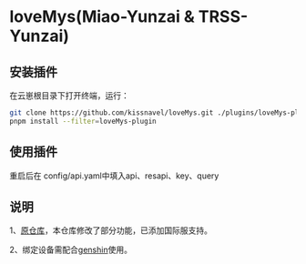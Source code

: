 # loveMys(Miao-Yunzai & TRSS-Yunzai)

## 安装插件
在云崽根目录下打开终端，运行：
``` bash
git clone https://github.com/kissnavel/loveMys.git ./plugins/loveMys-plugin/
pnpm install --filter=loveMys-plugin
```

## 使用插件
重启后在 config/api.yaml中填入api、resapi、key、query

## 说明
1、<a href="https://github.com/babanbang/loveMys">原仓库</a>，本仓库修改了部分功能，已添加国际服支持。

2、绑定设备需配合<a href="https://github.com/kissnavel/genshin">genshin</a>使用。

